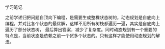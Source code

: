 学习笔记

之前学递归把问题自顶向下编程，是需要生成整棵状态树的，动态规划是自底向上编程，并对比各个状态的最优解，这样不用所有树枝都遍历一遍，其实是自底向上遍历了部分状态树，
最后算出答案，减少了复杂度。同时动态规划有一个重要的特点是，当前状态是依赖之前一个货多个状态的。只有这样才能使用动态规划的解法。
